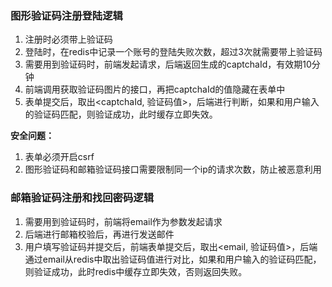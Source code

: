 ### 图形验证码注册登陆逻辑


1. 注册时必须带上验证码
2. 登陆时，在redis中记录一个账号的登陆失败次数，超过3次就需要带上验证码
3. 需要用到验证码时，前端发起请求，后端返回生成的captchaId，有效期10分钟
4. 前端调用获取验证码图片的接口，再把captchaId的值隐藏在表单中
5. 表单提交后，取出<captchaId, 验证码值>，后端进行判断，如果和用户输入的验证码匹配，则验证成功，此时缓存立即失效。


**安全问题：**

1. 表单必须开启csrf
2. 图形验证码和邮箱验证码接口需要限制同一个ip的请求次数，防止被恶意利用


### 邮箱验证码注册和找回密码逻辑

1. 需要用到验证码时，前端将email作为参数发起请求
2. 后端进行邮箱校验后，再进行发送邮件
3. 用户填写验证码并提交后，前端表单提交后，取出<email, 验证码值>，后端通过email从redis中取出验证码值进行对比，如果和用户输入的验证码匹配，则验证成功，此时redis中缓存立即失效，否则返回失败。

